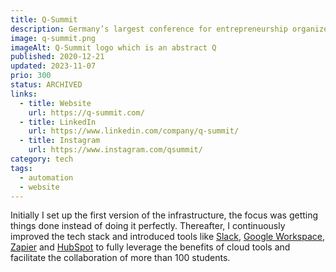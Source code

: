 ```yaml
---
title: Q-Summit
description: Germany’s largest conference for entrepreneurship organized by students.
image: q-summit.png
imageAlt: Q-Summit logo which is an abstract Q
published: 2020-12-21
updated: 2023-11-07
prio: 300
status: ARCHIVED
links:
  - title: Website
    url: https://q-summit.com/
  - title: LinkedIn
    url: https://www.linkedin.com/company/q-summit/
  - title: Instagram
    url: https://www.instagram.com/qsummit/
category: tech
tags:
  - automation
  - website
---
```


Initially I set up the first version of the infrastructure, the focus was getting things done instead of doing it perfectly. Thereafter, I continuously improved the tech stack and introduced tools like [Slack](https://slack.com/), [Google Workspace](https://workspace.google.com/), [Zapier](https://zapier.com/) and [HubSpot](https://www.hubspot.com/) to fully leverage the benefits of cloud tools and facilitate the collaboration of more than 100 students.
